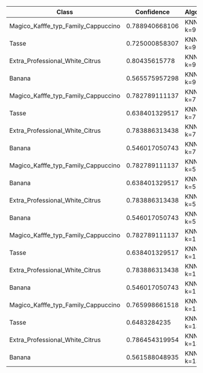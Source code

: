 | Class | Confidence | Algorithm |
| ----- | ---------- | --------- |
| Magico_Kafffe_typ_Family_Cappuccino | 0.788940668106 | KNN - k=9 |
| Tasse | 0.725000858307 | KNN - k=9 |
| Extra_Professional_White_Citrus | 0.80435615778 | KNN - k=9 |
| Banana | 0.565575957298 | KNN - k=9 |
| Magico_Kafffe_typ_Family_Cappuccino | 0.782789111137 | KNN - k=7 |
| Tasse | 0.638401329517 | KNN - k=7 |
| Extra_Professional_White_Citrus | 0.783886313438 | KNN - k=7 |
| Banana | 0.546017050743 | KNN - k=7 |
| Magico_Kafffe_typ_Family_Cappuccino | 0.782789111137 | KNN - k=5 |
| Banana | 0.638401329517 | KNN - k=5 |
| Extra_Professional_White_Citrus | 0.783886313438 | KNN - k=5 |
| Banana | 0.546017050743 | KNN - k=5 |
| Magico_Kafffe_typ_Family_Cappuccino | 0.782789111137 | KNN - k=11 |
| Tasse | 0.638401329517 | KNN - k=11 |
| Extra_Professional_White_Citrus | 0.783886313438 | KNN - k=11 |
| Banana | 0.546017050743 | KNN - k=11 |
| Magico_Kafffe_typ_Family_Cappuccino | 0.765998661518 | KNN - k=13 |
| Tasse | 0.6483284235 | KNN - k=13 |
| Extra_Professional_White_Citrus | 0.786454319954 | KNN - k=13 |
| Banana | 0.561588048935 | KNN - k=13 |